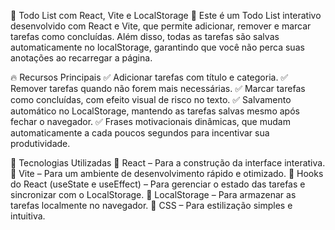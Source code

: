 📝 Todo List com React, Vite e LocalStorage 🚀 Este é um Todo List interativo desenvolvido com React e Vite, que permite adicionar, remover e marcar tarefas como concluídas. Além disso, todas as tarefas são salvas automaticamente no localStorage, garantindo que você não perca suas anotações ao recarregar a página.

🔥 Recursos Principais ✅ Adicionar tarefas com título e categoria. ✅ Remover tarefas quando não forem mais necessárias. ✅ Marcar tarefas como concluídas, com efeito visual de risco no texto. ✅ Salvamento automático no LocalStorage, mantendo as tarefas salvas mesmo após fechar o navegador. ✅ Frases motivacionais dinâmicas, que mudam automaticamente a cada poucos segundos para incentivar sua produtividade.

🎨 Tecnologias Utilizadas 🔹 React – Para a construção da interface interativa. 🔹 Vite – Para um ambiente de desenvolvimento rápido e otimizado. 🔹 Hooks do React (useState e useEffect) – Para gerenciar o estado das tarefas e sincronizar com o LocalStorage. 🔹 LocalStorage – Para armazenar as tarefas localmente no navegador. 🔹 CSS – Para estilização simples e intuitiva.
